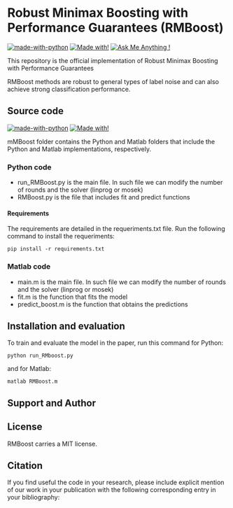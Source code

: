 # Robust Minimax Boosting with Performance Guarantees (RMBoost)

[![made-with-python](https://img.shields.io/badge/Made%20with-Python-1f425f.svg)](/AMRC_Python) [![Made with!](https://img.shields.io/badge/Made%20with-MATLAB-red)](/AMRC_Matlab)  [![Ask Me Anything !](https://img.shields.io/badge/Ask%20me-anything-1abc9c.svg)](#support-and-author)

This repository is the official implementation of Robust Minimax Boosting with Performance Guarantees

RMBoost methods are robust to general types of label noise and can also achieve strong classification performance.

## Source code

[![made-with-python](https://img.shields.io/badge/Made%20with-Python-1f425f.svg)](CL-MRC_Python) 
[![Made with!](https://img.shields.io/badge/Made%20with-MATLAB-red)](CL-MRC_Matlab)

mMBoost folder contains the Python and Matlab folders that include the Python and Matlab implementations, respectively.

### Python code

* run_RMBoost.py is the main file. In such file we can modify the number of rounds and the solver (linprog or mosek)
* RMBoost.py is the file that includes fit and predict functions

#### Requirements

The requirements are detailed in the requeriments.txt file. Run the following command to install the requeriments:

```setup
pip install -r requirements.txt
```

### Matlab code

* main.m is the main file. In such file we can modify the number of rounds and the solver (linprog or mosek)
* fit.m is the function that fits the model
* predict_boost.m is the function that obtains the predictions

## Installation and evaluation

To train and evaluate the model in the paper, run this command for Python:

```console
python run_RMboost.py

```

and for Matlab:

```console
matlab RMBoost.m
```
## Support and Author

## License 

RMBoost carries a MIT license.

## Citation

If you find useful the code in your research, please include explicit mention of our work in your publication with the following corresponding entry in your bibliography:
